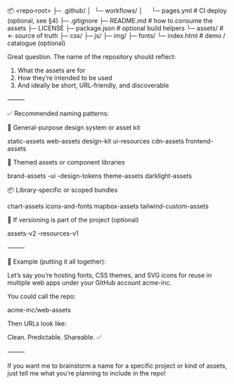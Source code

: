 📦 <repo‑root>
├─ .github/
│  └─ workflows/
│     └─ pages.yml        # CI deploy (optional, see §4)
├─ .gitignore
├─ README.md              # how to consume the assets
├─ LICENSE
├─ package.json           # optional build helpers
└─ assets/                # ← source of truth
├─ css/
├─ js/
├─ img/
├─ fonts/
└─ index.html          # demo / catalogue (optional)

Great question. The name of the repository should reflect:
1.	What the assets are for
2.	How they’re intended to be used
3.	And ideally be short, URL-friendly, and discoverable

⸻

✅ Recommended naming patterns:

🧱 General-purpose design system or asset kit

static-assets
web-assets
design-kit
ui-resources
cdn-assets
frontend-assets

🎨 Themed assets or component libraries

brand-assets
<yourproject>-ui
<yourorg>-design-tokens
theme-assets
darklight-assets

📦 Library-specific or scoped bundles

chart-assets
icons-and-fonts
mapbox-assets
tailwind-custom-assets

📅 If versioning is part of the project (optional)

assets-v2
<project>-resources-v1



⸻

🔗 Example (putting it all together):

Let’s say you’re hosting fonts, CSS themes, and SVG icons for reuse in multiple web apps under your GitHub account acme-inc.

You could call the repo:

acme-inc/web-assets

Then URLs look like:

<link rel="stylesheet" href="https://acme-inc.github.io/web-assets/v1.2.0/css/theme.min.css">
<script src="https://cdn.jsdelivr.net/gh/acme-inc/web-assets@v1.2.0/js/icons.min.js"></script>

Clean. Predictable. Shareable. ✅

⸻

If you want me to brainstorm a name for a specific project or kind of assets, just tell me what you’re planning to include in the repo!